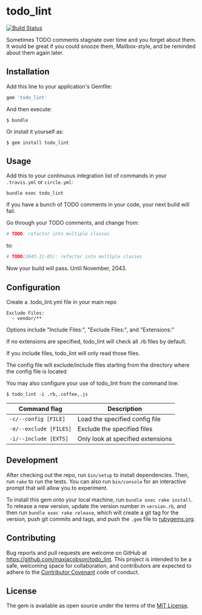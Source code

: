 # todo_lint

[![Build Status](https://travis-ci.org/maxjacobson/todo_lint.svg)][travis]

[travis]: https://travis-ci.org/maxjacobson/todo_lint

Sometimes TODO comments stagnate over time and you forget about them. It would
be great if you could snooze them, Mailbox-style, and be reminded about them
again later.

## Installation

Add this line to your application's Gemfile:

```ruby
gem 'todo_lint'
```

And then execute:

    $ bundle

Or install it yourself as:

    $ gem install todo_lint

## Usage

Add this to your continuous integration list of commands in your `.travis.yml`
or `circle.yml`:

    bundle exec todo_lint

If you have a bunch of TODO comments in your code, your next build will fail.

Go through your TODO comments, and change from:

```ruby
# TODO: refactor into multiple classes
```

to:

```ruby
# TODO(2043-11-05): refactor into multiple classes
```

Now your build will pass. Until November, 2043.

## Configuration

Create a .todo_lint.yml file in your main repo

    Exclude Files:
      - vendor/**

Options include "Include Files:", "Exclude Files:", and "Extensions:"

If no extensions are specified, todo_lint will check all .rb files by default.

If you include files, todo_lint will only read those files.

The config file will exclude/include files starting from the directory where the config file is located

You may also configure your use of todo_lint from the command line:

    $ todo_lint -i .rb,.coffee,.js

Command flag              | Description
--------------------------|--------------------------------------------
`-c/--config [FILE]`      | Load the specified config file
`-e/--exclude [FILES]`    | Exclude the specified files
`-i/--include [EXTS]`     | Only look at specified extensions

## Development

After checking out the repo, run `bin/setup` to install dependencies. Then, run
`rake` to run the tests. You can also run `bin/console` for an interactive
prompt that will allow you to experiment.

To install this gem onto your local machine, run `bundle exec rake install`. To
release a new version, update the version number in `version.rb`, and then run
`bundle exec rake release`, which will create a git tag for the version, push
git commits and tags, and push the `.gem` file to
[rubygems.org](https://rubygems.org).

## Contributing

Bug reports and pull requests are welcome on GitHub at
https://github.com/maxjacobson/todo_lint. This project is intended to be a
safe, welcoming space for collaboration, and contributors are expected to
adhere to the [Contributor Covenant](http://contributor-covenant.org) code of
conduct.


## License

The gem is available as open source under the terms of the [MIT
License](http://opensource.org/licenses/MIT).

